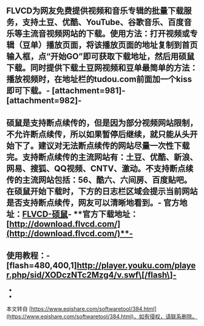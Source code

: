 FLVCD为网友免费提供视频和音乐专辑的批量下载服务，支持土豆、优酷、YouTube、谷歌音乐、百度音乐等主流音视频网站的下载。使用方法：打开视频或专辑（豆单）播放页面，将该播放页面的地址复制到首页输入框，点“开始GO”即可获取下载地址，然后用硕鼠下载。同时提供下载土豆网视频和豆单最简单的方法：播放视频时，在地址栏的tudou.com前面加一个kiss即可下载。-
\[attachment=981\]-
\[attachment=982\]-
-
硕鼠是支持断点续传的，但是因为部分视频网站限制，不允许断点续传，所以如果暂停后继续，就只能从头开始下了。建议对无法断点续传的网站尽量一次性下载完。支持断点续传的主流网站有：土豆、优酷、新浪、网易、搜狐、QQ视频、CNTV、激动。不支持断点续传的主流网站包括：56、酷六、六间房、百度贴吧。在硕鼠开始下载时，下方的日志栏区域会提示当前网站是否支持断点续传，网友可以清晰地看到。-
**官方地址：[FLVCD-硕鼠](http://www.flvcd.com/index.htm)**-
**官方下载地址：[http://download.flvcd.com/](http://download.flvcd.com/)**-
-
使用教程：-
\[flash=480,400,1\]http://player.youku.com/player.php/sid/XODczNTc2Mzg4/v.swf\[/flash\]-
-
-

-

本文转自 [https://www.eqishare.com/softwaretool/384.html](https://www.eqishare.com/softwaretool/384.html)，如有侵权，请联系删除。